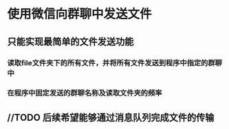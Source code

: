 # 使用微信向群聊中发送文件
## 只能实现最简单的文件发送功能
### 读取file文件夹下的所有文件，并将所有文件发送到程序中指定的群聊中
### 在程序中固定发送的群聊名称及读取文件夹的频率
## //TODO 后续希望能够通过消息队列完成文件的传输